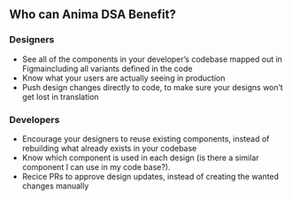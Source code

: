 ## Who can Anima DSA Benefit?
### Designers
- See all of the components in your developer’s codebase mapped out in Figmaincluding all variants defined in the code 
- Know what your users are actually seeing in production
- Push design changes directly to code, to make sure your designs won’t get lost in translation

### Developers
- Encourage your designers to reuse existing components, instead of rebuilding what already exists in your codebase 
- Know which component is used in each design (is there a similar component I can use in my code base?).
- Recice PRs to approve design updates, instead of creating the wanted changes manually 
